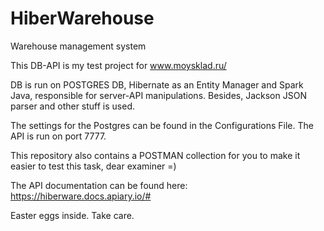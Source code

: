 # HiberWarehouse
 Warehouse management system
 
This DB-API is my test project for www.moysklad.ru/

DB is run on POSTGRES DB, Hibernate as an Entity Manager and Spark Java, responsible for server-API manipulations. Besides, Jackson JSON parser and other stuff is used.

The settings for the Postgres can be found in the Configurations File. The API is run on port 7777.

This repository also contains a POSTMAN collection for you to make it easier to test this task, dear examiner =)

The API documentation can be found here: https://hiberware.docs.apiary.io/#

Easter eggs inside. Take care.

